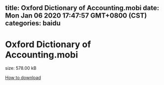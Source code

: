 
title: Oxford Dictionary of Accounting.mobi
date: Mon Jan 06 2020 17:47:57 GMT+0800 (CST)    
categories: baidu
---

# Oxford Dictionary of Accounting.mobi
size: 578.00 kB
 
 

[How to download](https://bpcam.bemobtrk.com/go/2ceec3aa-1ca2-46d6-b9ff-aaa5c184517c?jno=2915)